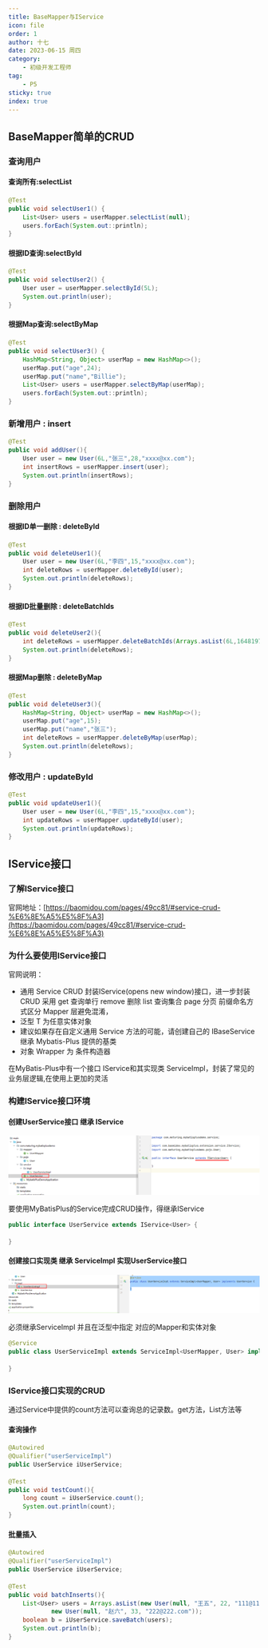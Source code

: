 ```yaml
---
title: BaseMapper与IService
icon: file
order: 1
author: 十七
date: 2023-06-15 周四
category:
	- 初级开发工程师
tag:
	- P5
sticky: true
index: true
---
```


## BaseMapper简单的CRUD

### 查询用户

#### 查询所有:selectList

```Java
@Test  
public void selectUser1() {  
    List<User> users = userMapper.selectList(null);  
    users.forEach(System.out::println);  
}
```

#### 根据ID查询:selectById

```Java
@Test  
public void selectUser2() {  
    User user = userMapper.selectById(5L);  
    System.out.println(user);  
}
```

#### 根据Map查询:selectByMap

```Java
@Test  
public void selectUser3() {  
    HashMap<String, Object> userMap = new HashMap<>();  
    userMap.put("age",24);  
    userMap.put("name","Billie");  
    List<User> users = userMapper.selectByMap(userMap);  
    users.forEach(System.out::println);  
}
```

### 新增用户 : insert

```Java
@Test  
public void addUser(){  
    User user = new User(6L,"张三",28,"xxxx@xx.com");  
    int insertRows = userMapper.insert(user);  
    System.out.println(insertRows);  
}
```

### 删除用户

#### 根据ID单一删除 : deleteById

```Java
@Test  
public void deleteUser1(){  
    User user = new User(6L,"李四",15,"xxxx@xx.com");  
    int deleteRows = userMapper.deleteById(user);  
    System.out.println(deleteRows);  
}
```

#### 根据ID批量删除 : deleteBatchIds

```Java
@Test  
public void deleteUser2(){  
    int deleteRows = userMapper.deleteBatchIds(Arrays.asList(6L,1648197837407772673L,1648197837445521409L));  
    System.out.println(deleteRows);  
}
```

#### 根据Map删除 : deleteByMap

```Java
@Test  
public void deleteUser3(){  
    HashMap<String, Object> userMap = new HashMap<>();  
    userMap.put("age",15);  
    userMap.put("name","张三");  
    int deleteRows = userMapper.deleteByMap(userMap);  
    System.out.println(deleteRows);  
}
```

### 修改用户 : updateById

```Java
@Test  
public void updateUser1(){  
    User user = new User(6L,"李四",15,"xxxx@xx.com");  
    int updateRows = userMapper.updateById(user);  
    System.out.println(updateRows);  
}
```

## IService接口

### 了解IService接口

官网地址：[https://baomidou.com/pages/49cc81/#service-crud-%E6%8E%A5%E5%8F%A3](https://baomidou.com/pages/49cc81/#service-crud-%E6%8E%A5%E5%8F%A3)

### 为什么要使用IService接口

官网说明：
- 通用 Service CRUD 封装IService(opens new window)接口，进一步封装 CRUD 采用 get 查询单行 remove 删除 list 查询集合 page 分页 前缀命名方式区分 Mapper 层避免混淆，
- 泛型 T 为任意实体对象
-   建议如果存在自定义通用 Service 方法的可能，请创建自己的 IBaseService 继承 Mybatis-Plus 提供的基类
-   对象 Wrapper 为 条件构造器

在MyBatis-Plus中有一个接口 IService和其实现类 ServiceImpl，封装了常见的业务层逻辑,在使用上更加的灵活

### 构建IService接口环境

#### 创建UserService接口 继承 IService

![](./assets/image-20230418143412375.png)

要使用MyBatisPlus的Service完成CRUD操作，得继承IService

```Java
public interface UserService extends IService<User> {  
  
}
```

#### 创建接口实现类 继承 ServiceImpl 实现UserService接口

![](./assets/image-20230418143509665.png)

必须继承ServiceImpl 并且在泛型中指定 对应的Mapper和实体对象

```Java
@Service  
public class UserServiceImpl extends ServiceImpl<UserMapper, User> implements UserService {  
  
}
```

### IService接口实现的CRUD

通过Service中提供的count方法可以查询总的记录数。get方法，List方法等

#### 查询操作

```Java
@Autowired  
@Qualifier("userServiceImpl")  
public UserService iUserService;

@Test  
public void testCount(){  
    long count = iUserService.count();  
    System.out.println(count);  
}
```

#### 批量插入

```Java
@Autowired  
@Qualifier("userServiceImpl")  
public UserService iUserService;

@Test  
public void batchInserts(){  
    List<User> users = Arrays.asList(new User(null, "王五", 22, "111@111.com"),  
            new User(null, "赵六", 33, "222@222.com"));  
    boolean b = iUserService.saveBatch(users);  
    System.out.println(b);  
}
```